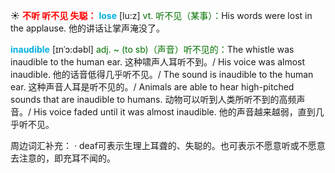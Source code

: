 ☀ <font color="red">**不听 听不见 失聪：**</font>
<font color="sky blue">**lose**</font> [lu:z] 
<font color="rgb(227, 108, 9)">vt. 听不见（某事）：</font>His words were lost in the applause. 他的讲话让掌声淹没了。
           
<font color="sky blue">**inaudible**</font> [ɪnˈɔ:dəbl]
<font color="rgb(227, 108, 9)">adj. ~ (to sb)（声音）听不见的：</font>The whistle was inaudible to the human ear. 这种啸声人耳听不到。/ His voice was almost inaudible. 他的话音低得几乎听不见。/ The sound is inaudible to the human ear. 这种声音人耳是听不见的。/ Animals are able to hear high-pitched sounds that are inaudible to humans. 动物可以听到人类所听不到的高频声音。/ His voice faded until it was almost inaudible. 他的声音越来越弱，直到几乎听不见。

周边词汇补充：
· deaf可表示生理上耳聋的、失聪的。也可表示不愿意听或不愿意去注意的，即充耳不闻的。
